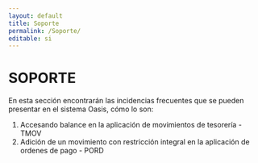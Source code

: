 ```yaml
---
layout: default
title: Soporte
permalink: /Soporte/
editable: si
---
```


# SOPORTE

En esta sección encontrarán las incidencias frecuentes que se pueden presentar en el sistema Oasis, cómo lo son:

1. Accesando balance en la aplicación de movimientos de tesorería - TMOV
2. Adición de un movimiento con restricción integral en la aplicación de ordenes de pago - PORD
